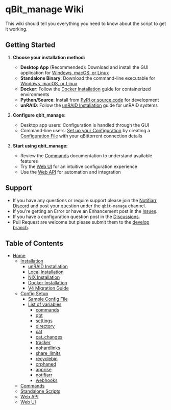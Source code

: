 # qBit_manage Wiki

This wiki should tell you everything you need to know about the script to get it working.

## Getting Started

1. **Choose your installation method:**
   - **Desktop App** (Recommended): Download and install the GUI application for [Windows, macOS, or Linux](Installation#desktop-app-installation)
   - **Standalone Binary**: Download the command-line executable for [Windows, macOS, or Linux](Installation#standalone-binary-installation)
   - **Docker**: Follow the [Docker Installation](Docker-Installation) guide for containerized environments
   - **Python/Source**: Install from [PyPI or source code](Local-Installations) for development
   - **unRAID**: Follow the [unRAID Installation](Unraid-Installation) guide for unRAID systems

2. **Configure qbit_manage:**
   - Desktop app users: Configuration is handled through the GUI
   - Command-line users: [Set up your Configuration](Config-Setup) by creating a [Configuration File](https://github.com/StuffAnThings/qbit_manage/blob/master/config/config.yml.sample) with your qBittorrent connection details

3. **Start using qbit_manage:**
   - Review the [Commands](Commands) documentation to understand available features
   - Try the [Web UI](Web-UI) for an intuitive configuration experience
   - Use the [Web API](Web-API) for automation and integration

## Support

* If you have any questions or require support please join the [Notifiarr Discord](https://discord.com/invite/AURf8Yz) and post your question under the `qbit-manage` channel.
* If you're getting an Error or have an Enhancement post in the [Issues](https://github.com/StuffAnThings/qbit_manage/issues/new).
* If you have a configuration question post in the [Discussions](https://github.com/StuffAnThings/qbit_manage/discussions/new).
* Pull Request are welcome but please submit them to the [develop branch](https://github.com/StuffAnThings/qbit_manage/tree/develop).

## Table of Contents

* [Home](Home)
  * [Installation](Installation)
    * [unRAID Installation](Unraid-Installation)
    * [Local Installation](Local-Installations)
    * [NIX Installation](Nix-Installation)
    * [Docker Installation](Docker-Installation)
    * [V4 Migration Guide](v4-Migration-Guide)
  * [Config Setup](Config-Setup)
    * [Sample Config File](Config-Setup#config-file)
    * [List of variables](Config-Setup#list-of-variables)
      * [commands](Config-Setup#commands)
      * [qbt](Config-Setup#qbt)
      * [settings](Config-Setup#settings)
      * [directory](Config-Setup#directory)
      * [cat](Config-Setup#cat)
      * [cat_changes](Config-Setup#cat_changes)
      * [tracker](Config-Setup#tracker)
      * [nohardlinks](Config-Setup#nohardlinks)
      * [share_limits](Config-Setup#share_limits)
      * [recyclebin](Config-Setup#recyclebin)
      * [orphaned](Config-Setup#orphaned)
      * [apprise](Config-Setup#apprise)
      * [notifiarr](Config-Setup#notifiarr)
      * [webhooks](Config-Setup#webhooks)
  * [Commands](Commands)
  * [Standalone Scripts](Standalone-Scripts)
  * [Web API](Web-API)
  * [Web UI](Web-UI)
